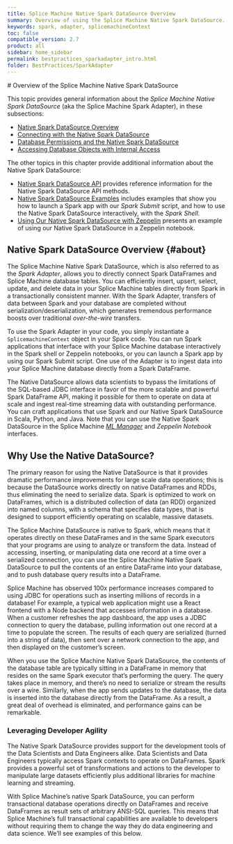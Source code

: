 ```yaml
---
title: Splice Machine Native Spark DataSource Overview
summary: Overview of using the Splice Machine Native Spark DataSource.
keywords: spark, adapter, splicemachineContext
toc: false
compatible_version: 2.7
product: all
sidebar: home_sidebar
permalink: bestpractices_sparkadapter_intro.html
folder: BestPractices/SparkAdapter
---
```

<section>
<div class="TopicContent" data-swiftype-index="true" markdown="1">
# Overview of the Splice Machine Native Spark DataSource

This topic provides general information about the *Splice Machine Native Spark DataSource* (aka the Splice Machine Spark Adapter), in these subsections:
* [Native Spark DataSource Overview](#about)
* [Connecting with the Native Spark DataSource](#connect)
* [Database Permissions and the Native Spark DataSource](#prereq)
* [Accessing Database Objects with Internal Access](#access)

The other topics in this chapter provide additional information about the Native Spark DataSource:

* [Native Spark DataSource API](bestpractices_sparkadapter_api.html) provides reference information for the Native Spark DataSource API methods.
* [Native Spark DataSource Examples](bestpractices_sparkadapter_submit.html) includes examples that show you how to launch a Spark app with our *Spark Submit* script, and how to use the Native Spark DataSource interactively, with the *Spark Shell*.
* [Using Our Native Spark DataSource with Zeppelin](bestpractices_sparkadapter_submit.html) presents an example of using our Native Spark DataSource in a Zeppelin notebook.

## Native Spark DataSource Overview  {#about}

The Splice Machine Native Spark DataSource, which is also referred to as the *Spark Adapter*, allows you to directly connect Spark DataFrames and Splice Machine database tables. You can efficiently insert, upsert, select, update, and delete data in your Splice Machine tables directly from Spark in a transactionally consistent manner. With the Spark Adapter, transfers of data between Spark and your database are completed without serialization/deserialization, which generates tremendous performance boosts over traditional *over-the-wire* transfers.

To use the Spark Adapter in your code, you simply instantiate a `SplicemachineContext` object in your Spark code. You can run Spark applications that interface with your Splice Machine database interactively in the Spark shell or Zeppelin notebooks, or you can launch a Spark app by using our Spark Submit script. One use of the Adapter is to ingest data into your Splice Machine database directly from a Spark DataFrame.

The Native DataSource allows data scientists to bypass the limitations of the SQL-based JDBC interface in favor of the more scalable and powerful Spark DataFrame API, making it possible for them to operate on data at scale and ingest real-time streaming data with outstanding performance. You can craft applications that use Spark and our Native Spark DataSource in Scala, Python, and Java. Note that you can use the Native Spark DataSource in the Splice Machine [*ML Manager*](mlmanager_intro.html) and *Zeppelin Notebook* interfaces.

## Why Use the Native DataSource?

The primary reason for using the Native DataSource is that it provides dramatic performance improvements for large scale data operations; this is because the DataSource works directly on native DataFrames and RDDs, thus eliminating the need to serialize data. Spark is optimized to work on DataFrames, which is a distributed collection of data (an RDD) organized into named columns, with a schema that specifies data types, that is designed to support efficiently operating on scalable, massive datasets.

The Splice Machine DataSource is native to Spark, which means that it operates directly on these DataFrames and in the same Spark executors that your programs are using to analyze or transform the data. Instead of accessing, inserting, or manipulating data one record at a time over a serialized connection, you can use the Splice Machine Native Spark DataSource to pull the contents of an entire DataFrame into your database, and to push database query results into a DataFrame.

Splice Machine has observed 100x performance increases compared to using JDBC for operations such as inserting millions of records in a database! For example, a typical web application might use a React frontend with a Node backend that accesses information in a database. When a customer refreshes the app dashboard, the app uses a JDBC connection to query the database, pulling information out one record at a time to populate the screen. The results of each query are serialized (turned into a string of data), then sent over a network connection to the app, and then displayed on the customer’s screen.

When you use the Splice Machine Native Spark DataSource, the contents of the database table are typically sitting in a DataFrame in memory that resides on the same Spark executor that’s performing the query. The query takes place in memory, and there’s no need to serialize or stream the results over a wire. Similarly, when the app sends updates to the database, the data is inserted into the database directly from the DataFrame. As a result, a great deal of overhead is eliminated, and performance gains can be remarkable.

### Leveraging Developer Agility

The Native Spark DataSource provides support for the development tools of the Data Scientists and Data Engineers alike. Data Scientists and Data Engineers typically access Spark contexts to operate on DataFrames. Spark provides a powerful set of transformations and actions to the developer to manipulate large datasets efficiently plus additional libraries for machine learning and streaming.

With Splice Machine’s native Spark DataSource, you can perform transactional database operations directly on DataFrames and receive DataFrames as result sets of arbitrary ANSI-SQL queries. This means that Splice Machine’s full transactional capabilities are available to developers without requiring them to change the way they do data engineering and data science. We’ll see examples of this below.

</div>
</section>
